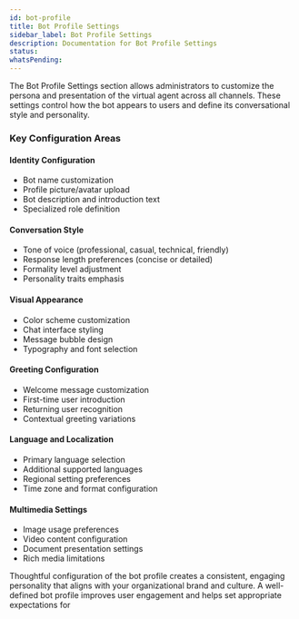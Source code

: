 ```yaml
---
id: bot-profile
title: Bot Profile Settings
sidebar_label: Bot Profile Settings
description: Documentation for Bot Profile Settings
status: 
whatsPending: 
---
```



The Bot Profile Settings section allows administrators to customize the persona and presentation of the virtual agent across all channels. These settings control how the bot appears to users and define its conversational style and personality.

### Key Configuration Areas

#### Identity Configuration
- Bot name customization
- Profile picture/avatar upload
- Bot description and introduction text
- Specialized role definition



#### Conversation Style
- Tone of voice (professional, casual, technical, friendly)
- Response length preferences (concise or detailed)
- Formality level adjustment
- Personality traits emphasis

#### Visual Appearance
- Color scheme customization
- Chat interface styling
- Message bubble design
- Typography and font selection

#### Greeting Configuration
- Welcome message customization
- First-time user introduction
- Returning user recognition
- Contextual greeting variations

#### Language and Localization
- Primary language selection
- Additional supported languages
- Regional setting preferences
- Time zone and format configuration

#### Multimedia Settings
- Image usage preferences
- Video content configuration
- Document presentation settings
- Rich media limitations

Thoughtful configuration of the bot profile creates a consistent, engaging personality that aligns with your organizational brand and culture. A well-defined bot profile improves user engagement and helps set appropriate expectations for